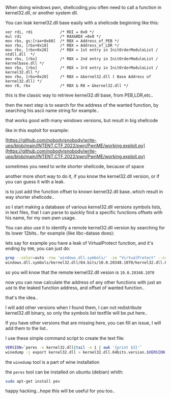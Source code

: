 When doing windows pwn, shellcoding,you often need to call a function in kernel32.dll, or another system dll.<br>

You can leak kernel32.dll base easily with a shellcode beginning like this:<br>

```assembly
xor rdi, rdi            /* RDI = 0x0 */
mul rdi                 /* RAX&RDX =0x0 */
mov rbx, gs:[rax+0x60]  /* RBX = Address_of_PEB */
mov rbx, [rbx+0x18]     /* RBX = Address_of_LDR */
mov rbx, [rbx+0x20]     /* RBX = 1st entry in InitOrderModuleList / ntdll.dll  */
mov rbx, [rbx]          /* RBX = 2nd entry in InitOrderModuleList / kernelbase.dll */
mov rbx, [rbx]          /* RBX = 3rd entry in InitOrderModuleList / kernel32.dll */
mov rbx, [rbx+0x20]     /* RBX = &kernel32.dll ( Base Address of kernel32.dll) */
mov r8, rbx             /* RBX & R8 = &kernel32.dll */
```

this is the classic way to retrieve kernel32.dll base, from PEB,LDR,etc..<br>

then the next step is to search for the address of the wanted function, by searching his ascii name string for example..<br>

that works good with many windows versions, but result in big shellcode<br>

like in this exploit for example:<br>

[https://github.com/nobodyisnobody/write-ups/blob/main/INTENT.CTF.2022/pwn/PwnME/working.exploit.py](https://github.com/nobodyisnobody/write-ups/blob/main/INTENT.CTF.2022/pwn/PwnME/working.exploit.py)

sometimes you need to write shorter shellcode, because of space<br>

another more short way to do it, if you know the kernel32.dll version, or if you can guess it with a leak.<br>

is to just add the function offset to known kernel32.dll base..which result in way shorter shellcode..<br>

so I start making a database of various kernel32.dll versions symbols lists, in text files, that I can parse to quickly find a specific functions offsets with his name, for my own pwn usage.<br>

You can also use it to identify a remote kernel32.dll version by searching for its lower 12bits.. for example (like libc-datase does):<br>

lets say for example you have a leak of VirtualProtect function, and it's ending by `990`, you can just do:<br>

```bash
grep --color=auto -rnw 'windows.dll.symbols/' -ie "VirtualProtect" --color=always 2> /dev/null | grep 990
windows.dll.symbols/kernel32.dll/64.bits/10.0.20348.1070/kernel32.dll.64bits.version.10.0.20348.1070.symbols.txt:1534:  0001B990  1518 VirtualProtect
```

so you will know that the remote kernel32.dll vesion is `10.0.20348.1070`<br>

now you can now calculate the address of any other functions with just an `add` to the leaked function address, and offset of wanted function..<br>

that's the idea..<br>

I will add other versions when I found them, I can not redistribute kernel32.dll binary, so only the symbols list textfile will be put here..<br>

If you have other versions that are missing here, you can fill an issue, I will add them to the list..<br>

I use these simple command script to create the text file:

```bash
VERSION=`peres -v kernel32.dll|tail -n 1 | awk '{print $3}'`
winedump -j export kernel32.dll > kernel32.dll.64bits.version.$VERSION.symbols.txt
```

the `winedump` tool is a part of wine installation

the `peres` tool can be installed on ubuntu (debian) whith:
```bash
sudo apt-get install pev
```

happy hacking...hope this will be useful for you too..
